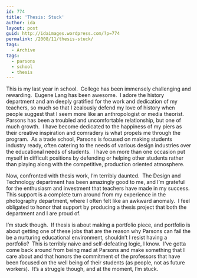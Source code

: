 ```yaml
---
id: 774
title: 'Thesis: Stuck'
author: ida
layout: post
guid: http://idaimages.wordpress.com/?p=774
permalink: /2008/11/thesis-stuck/
tags:
  - Archive
tags:
  - parsons
  - school
  - thesis
---
```

This is my last year in school.  College has been immensely challenging and rewarding.  Eugene Lang has been awesome.  I adore the history department and am deeply gratified for the work and dedication of my teachers, so much so that I zealously defend my love of history when people suggest that I seem more like an anthropologist or media theorist.  Parsons has been a troubled and uncomfortable relationship, but one of much growth.  I have become dedicated to the happiness of my piers as their creative inspiration and comradery is what propels me through the program.  As a trade school, Parsons is focused on making students industry ready, often catering to the needs of various design industries over the educational needs of students.  I have on more than one occasion put myself in difficult positions by defending or helping other students rather than playing along with the competitive, production oriented atmosphere.

Now, confronted with thesis work, I’m terribly daunted.  The Design and Technology department has been amazingly good to me, and I’m grateful for the enthusiasm and investment that teachers have made in my success.  This support is a complete turn around from my experience in the photography department, where I often felt like an awkward anomaly.  I feel obligated to honor that support by producing a thesis project that both the department and I are proud of.

I’m stuck though.  If thesis is about making a portfolio piece, and portfolio is about getting one of these jobs that are the reason why Parsons can fail the be a nurturing educational environment, shouldn’t I resist having a portfolio?  This is terribly naive and self-defeating logic, I know.  I’ve gotta come back around from being mad at Parsons and make something that I care about and that honors the commitment of the professors that have been focused on the well being of their students (as people, not as future workers).  It’s a struggle though, and at the moment, I’m stuck.